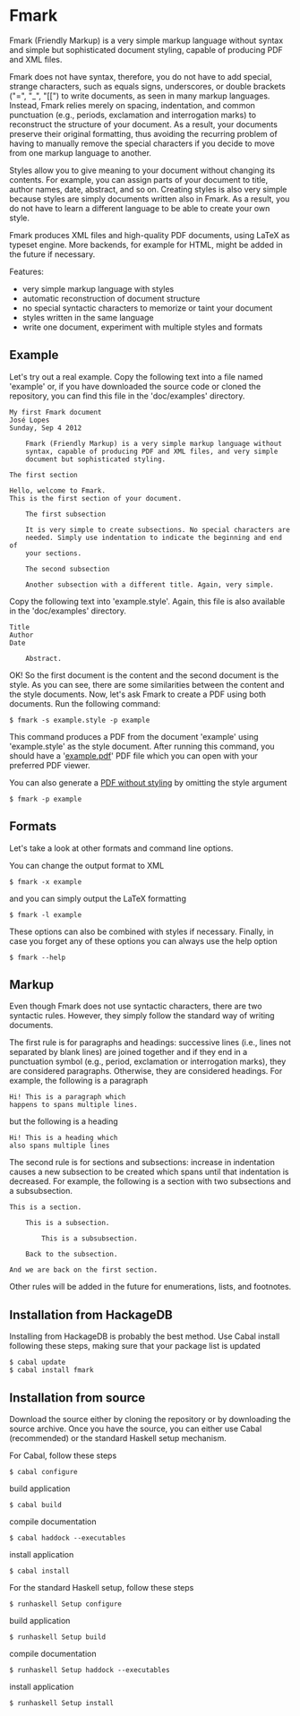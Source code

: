 Fmark
=====

Fmark (Friendly Markup) is a very simple markup language without
syntax and simple but sophisticated document styling, capable of
producing PDF and XML files.

Fmark does not have syntax, therefore, you do not have to add special,
strange characters, such as equals signs, underscores, or double
brackets ("=", "_", "[[") to write documents, as seen in many markup
languages.  Instead, Fmark relies merely on spacing, indentation, and
common punctuation (e.g., periods, exclamation and interrogation
marks) to reconstruct the structure of your document.  As a result,
your documents preserve their original formatting, thus avoiding the
recurring problem of having to manually remove the special characters
if you decide to move from one markup language to another.

Styles allow you to give meaning to your document without changing its
contents.  For example, you can assign parts of your document to
title, author names, date, abstract, and so on.  Creating styles is
also very simple because styles are simply documents written also in
Fmark.  As a result, you do not have to learn a different language to
be able to create your own style.

Fmark produces XML files and high-quality PDF documents, using LaTeX
as typeset engine.  More backends, for example for HTML, might be
added in the future if necessary.

Features:
- very simple markup language with styles
- automatic reconstruction of document structure
- no special syntactic characters to memorize or taint your document
- styles written in the same language
- write one document, experiment with multiple styles and formats

Example
-------

Let's try out a real example.  Copy the following text into a file
named 'example' or, if you have downloaded the source code or cloned
the repository, you can find this file in the 'doc/examples' directory.

    My first Fmark document
    José Lopes
    Sunday, Sep 4 2012

        Fmark (Friendly Markup) is a very simple markup language without
        syntax, capable of producing PDF and XML files, and very simple
        document but sophisticated styling.

    The first section

    Hello, welcome to Fmark.
    This is the first section of your document.

        The first subsection

        It is very simple to create subsections. No special characters are
        needed. Simply use indentation to indicate the beginning and end of
        your sections.

        The second subsection

        Another subsection with a different title. Again, very simple.

Copy the following text into 'example.style'.  Again, this file is
also available in the 'doc/examples' directory.

    Title
    Author
    Date

        Abstract.

OK! So the first document is the content and the second document is
the style.  As you can see, there are some similarities between the
content and the style documents.  Now, let's ask Fmark to create a PDF
using both documents.  Run the following command:

    $ fmark -s example.style -p example

This command produces a PDF from the document 'example' using
'example.style' as the style document.  After running this command,
you should have a
'[example.pdf](http://github.com/jabolopes/fmark/blob/master/doc/examples/example.pdf?raw=true)'
PDF file which you can open with your preferred PDF viewer.

You can also generate a [PDF without styling](http://github.com/jabolopes/fmark/blob/master/doc/examples/exampleNoStyle.pdf?raw=true)
by omitting the style argument

    $ fmark -p example

Formats
-------

Let's take a look at other formats and command line options.

You can change the output format to XML

    $ fmark -x example

and you can simply output the LaTeX formatting

    $ fmark -l example

These options can also be combined with styles if necessary.  Finally,
in case you forget any of these options you can always use the help
option

    $ fmark --help

Markup
------

Even though Fmark does not use syntactic characters, there are two
syntactic rules.  However, they simply follow the standard way of
writing documents.

The first rule is for paragraphs and headings: successive lines (i.e.,
lines not separated by blank lines) are joined together and if they
end in a punctuation symbol (e.g., period, exclamation or
interrogation marks), they are considered paragraphs.  Otherwise, they
are considered headings.  For example, the following is a paragraph

    Hi! This is a paragraph which
    happens to spans multiple lines.

but the following is a heading

    Hi! This is a heading which
    also spans multiple lines

The second rule is for sections and subsections: increase in
indentation causes a new subsection to be created which spans until
that indentation is decreased.  For example, the following is a
section with two subsections and a subsubsection.

    This is a section.

        This is a subsection.

            This is a subsubsection.

        Back to the subsection.

    And we are back on the first section.

Other rules will be added in the future for enumerations, lists, and
footnotes.

Installation from HackageDB
---------------------------

Installing from HackageDB is probably the best method. Use Cabal
install following these steps, making sure that your package list is
updated

    $ cabal update
    $ cabal install fmark

Installation from source
------------------------

Download the source either by cloning the repository or by downloading
the source archive. Once you have the source, you can either use Cabal
(recommended) or the standard Haskell setup mechanism.

For Cabal, follow these steps

    $ cabal configure

build application

    $ cabal build

compile documentation

    $ cabal haddock --executables

install application

    $ cabal install

For the standard Haskell setup, follow these steps

    $ runhaskell Setup configure

build application

    $ runhaskell Setup build

compile documentation

    $ runhaskell Setup haddock --executables

install application

    $ runhaskell Setup install